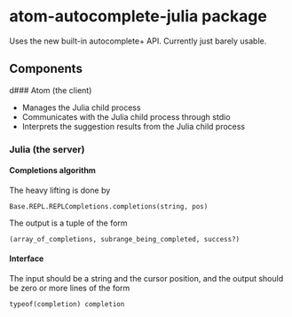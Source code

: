# atom-autocomplete-julia package

Uses the new built-in autocomplete+ API. Currently just barely usable. 

## Components

d### Atom (the client)

- Manages the Julia child process
- Communicates with the Julia child process through stdio
- Interprets the suggestion results from the Julia child process

### Julia (the server)

#### Completions algorithm

The heavy lifting is done by

```
Base.REPL.REPLCompletions.completions(string, pos)
```

The output is a tuple of the form

```
(array_of_completions, subrange_being_completed, success?)
```

#### Interface

The input should be a string and the cursor position, and the output should be zero
or more lines of the form

```
typeof(completion) completion
```
